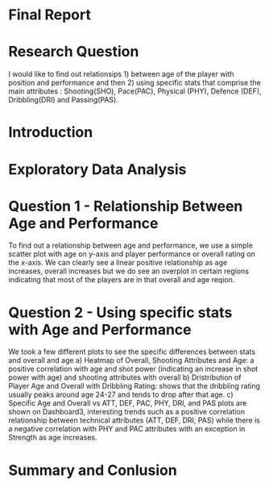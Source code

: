 # Final Report #


# Research Question
I would like to find out relationsips 1) between  age of the player with position and performance and then 2) using specific stats that comprise the main attributes : Shooting(SHO), Pace(PAC), Physical (PHY), Defence (DEF), Dribbling(DRI) and Passing(PAS).

# Introduction

# Exploratory Data Analysis

# Question 1 - Relationship Between Age and Performance
To find out a relationship between age and performance, we use a simple scatter plot with age on y-axis and player performance or overall rating on the x-axis.
We can clearly see a linear positive relationship as age increases, overall increases but we do see an overplot in certain regions indicating that most of the players are in that overall and age reqion.

# Question 2 - Using specific stats with Age and Performance
We took a few different plots to see the specific differences between stats and overall and age
a) Heatmap of Overall, Shooting Attributes and Age: a positive correlation with age and shot power (indicating an increase in shot power with age) and shooting attributes with overall 
b) Dristribution of Player Age and Overall with Dribbling Rating: shows that the dribbling rating usually peaks around age 24-27 and tends to drop after that age.
c) Specific Age and Overall vs ATT, DEF, PAC, PHY, DRI, and PAS plots are shown on Dashboard3, interesting trends such as a positive correlation relationship between technical attributes (ATT, DEF, DRI, PAS) while there is a negative correlation with PHY and PAC attributes with an exception in Strength as age increases.

# Summary and Conlusion

